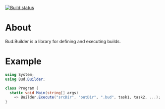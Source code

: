 [![Build status](https://ci.appveyor.com/api/projects/status/1qvcg4cnnenyl54x/branch/master?svg=true)](https://ci.appveyor.com/project/urbas/bud-builder/branch/master)



# About

Bud.Builder is a library for defining and executing builds.



# Example

```csharp
using System;
using Bud.Builder;

class Program {
  static void Main(string[] args)
    => Builder.Execute("srcDir", "outDir", ".bud", task1, task2, ...);
}
```
